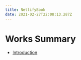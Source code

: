 ```yaml
---
title: NetlifyBook
date: 2021-02-27T22:08:13.287Z
---
```

# Works Summary

* [Introduction](README.md)

